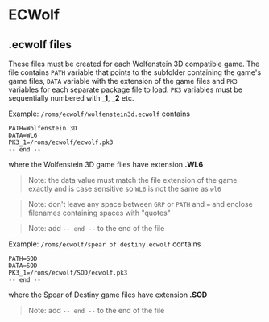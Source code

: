 # ECWolf

## .ecwolf files
These files must be created for each Wolfenstein 3D compatible game. The file contains `PATH` variable that points to the subfolder containing the game's game files, `DATA` variable with the extension of the game files and `PK3` variables for each separate package file to load. `PK3` variables must be sequentially numbered with **_1**, **_2** etc.

Example: `/roms/ecwolf/wolfenstein3d.ecwolf` contains
```
PATH=Wolfenstein 3D
DATA=WL6
PK3_1=/roms/ecwolf/ecwolf.pk3
-- end --
```
where the Wolfenstein 3D game files have extension **.WL6**
> Note: the data value must match the file extension of the game exactly and is case sensitive so `WL6` is not the same as `wl6`

> Note: don't leave any space between `GRP` or `PATH` and `=` and enclose filenames containing spaces with "quotes"

> Note: add `-- end --` to the end of the file

Example: `/roms/ecwolf/spear of destiny.ecwolf` contains
```
PATH=SOD
DATA=SOD
PK3_1=/roms/ecwolf/SOD/ecwolf.pk3
-- end --
```
where the Spear of Destiny game files have extension **.SOD**
> Note: add `-- end --` to the end of the file